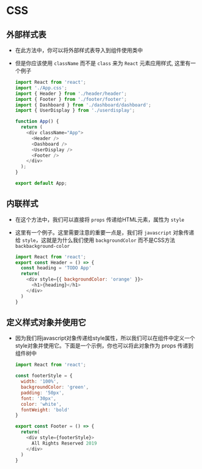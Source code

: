 # CSS

## 外部样式表

+ 在此方法中，你可以将外部样式表导入到组件使用类中

+ 但是你应该使用 `className` 而不是 `class` 来为 `React` 元素应用样式, 这里有一个例子

  ```js
  import React from 'react';
  import './App.css';
  import { Header } from './header/header';
  import { Footer } from './footer/footer';
  import { Dashboard } from './dashboard/dashboard';
  import { UserDisplay } from './userdisplay';

  function App() {
    return (
      <div className="App">
        <Header />
        <Dashboard />
        <UserDisplay />
        <Footer />
      </div>
    );
  }

  export default App;
  ```

## 内联样式

+ 在这个方法中，我们可以直接将 `props` 传递给HTML元素，属性为 `style`

+ 这里有一个例子。这里需要注意的重要一点是，我们将 `javascript` 对象传递给 `style`，这就是为什么我们使用 `backgroundColor` 而不是CSS方法 `backbackground-color`

  ```js
  import React from 'react';
  export const Header = () => {
    const heading = 'TODO App'
    return(
      <div style={{ backgroundColor: 'orange' }}>
        <h1>{heading}</h1>
      </div>
    )
  }
  ```

## 定义样式对象并使用它

+ 因为我们将javascript对象传递给style属性，所以我们可以在组件中定义一个style对象并使用它。下面是一个示例，你也可以将此对象作为 props 传递到组件树中

  ```js
  import React from 'react';

  const footerStyle = {
    width: '100%',
    backgroundColor: 'green',
    padding: '50px',
    font: '30px',
    color: 'white',
    fontWeight: 'bold'
  }

  export const Footer = () => {
    return(
      <div style={footerStyle}>
        All Rights Reserved 2019
      </div>
    )
  }
  ```
